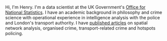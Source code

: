 Hi, I'm Henry. I'm a data scientist at the UK Government's [Office for National Statistics]([https://onsvisual.github.io/project_cairo/](https://datasciencecampus.ons.gov.uk)). I have an academic background in philosophy and crime science with operational experience in intelligence analysis with the police and London's transport authority. I have [published articles](https://orcid.org/0000-0002-4400-1262) on spatial network analysis, organised crime, transport-related crime and hotspots policing.
